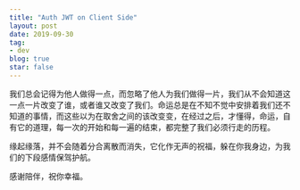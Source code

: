 ```yaml
---
title: "Auth JWT on Client Side"
layout: post
date: 2019-09-30
tag:
- dev
blog: true
star: false
---
```


<span class="fl">我</span>们总会记得为他人做得一点，而忽略了他人为我们做得一片，我们从不会知道这一点一片改变了谁，或者谁又改变了我们。命运总是在不知不觉中安排着我们还不知道的事情，而这些以为在取舍之间的该改变变，在经过之后，才懂得，命运，自有它的道理，每一次的开始和每一遍的结束，都完整了我们必须行走的历程。

缘起缘落，并不会随着分合离散而消失，它化作无声的祝福，躲在你我身边，为我们的下段感情保驾护航。

感谢陪伴，祝你幸福。